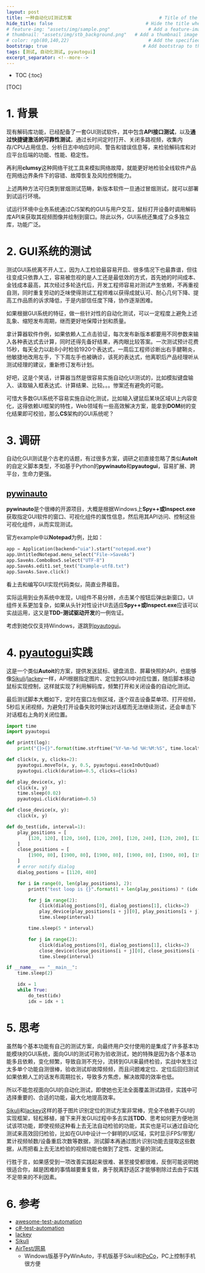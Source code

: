 ```yaml
---
layout: post
title: 一种自动化UI测试方案                                # Title of the page
hide_title: false                                  # Hide the title when displaying the post, but shown in lists of posts
# feature-img: "assets/img/sample.png"              # Add a feature-image to the post
# thumbnail: "assets/img/stb_background.png"   # Add a thumbnail image on blog view
# color: rgb(80,140,22)                             # Add the specified color as feature image, and change link colors in post
bootstrap: true                                   # Add bootstrap to the page
tags: [测试, 自动化测试, pyautogui]
excerpt_separator: <!--more-->
---
```


<!--more-->
* TOC
{:toc}

[TOC]

# 1. 背景

现有解码库功能，已经配备了一套GUI测试软件，其中包含**API接口测试**，以及**通过快捷键激活的可靠性测试**，通过长时间定时打开、关闭多路视频，收集内存/CPU占用信息、分析日志中响应时间、警告和错误信息等，来检验解码库和对应平台后端的功能、性能、稳定性。

再利用**clumsy**这种网络干扰工具来模拟网络故障，就能更好地检验全线软件产品在网络边界条件下的容错、故障恢复及风险控制能力。

上述两种方法可归类到冒烟测试范畴，新版本软件一旦通过冒烟测试，就可以部署到试运行环境。

试运行环境中业务系统通过C/S架构的GUI与用户交互，鼠标打开设备时调用解码库API来获取其视频图像并绘制到窗口。除此以外，GUI系统还集成了众多独立库，功能广泛。

# 2. GUI系统的测试

测试GUI系统离不开人工，因为人工检验最容易开启、很多情况下也最靠谱，但往往变成只依靠人工，容易被忽视的是人工还是最低效的方式，首先她的时间成本、金钱成本最高，其次经过多轮迭代后，开发工程师容易对测试产生依赖，不再重视自测，同时重复劳动的乏味使得测试工程师难以获得成就认可、耐心几何下降、提高工作品质的诉求降低，于是内部信任度下降，协作逐渐困难。

如果根据GUI系统的特征，做一些针对性的自动化测试，可以一定程度上避免上述乱象、缩短发布周期，继而更好地保障计划和质量。

拿计算器软件作例，如果依赖人工点击验证，每次发布新版本都要用不同参数来输入各种表达式去计算，同时还得先备好结果，再肉眼比较答案。一次测试预计花费15秒，每天全力以赴8小时检验1920个表达式，一周后工程师诊断出右手腱鞘炎，他敏捷地改用左手，下下周左手也被确诊，该死的表达式，他离职后产品经理听从测试经理的建议，重新修订发布计划。

好吧，这是个笑话，计算器当然是很容易实施自动化UI测试的，比如模拟键盘输入、读取输入框表达式、计算结果、比较。。。惨案还有避免的可能。

可惜大多数GUI系统不容易实施自动化测试，比如输入键鼠后某块区域UI上内容变化，这得依赖UI框架的特性，Web领域有一些高效解决方案，能拿到**DOM**树的变化结果即可校验，那么**CS**架构的GUI系统呢？

# 3. 调研

自动化GUI测试是个古老的话题，有过很多方案，调研之初直接忽略了类似**AutoIt**的自定义脚本类型，不如基于Python的**pywinauto**和**pyautogui**，容易扩展、跨平台，生命力更强。

## [pywinauto](http://pywinauto.github.io/)

**pywinauto**是个很棒的开源项目，大概是根据Windows上**Spy++或Inspect.exe**获取指定GUI软件的窗口、可视化组件的属性信息，然后用其API访问、控制这些可视化组件，从而实现测试。

官方example中以**Notepad**为例，比如：

```python
app = Application(backend="uia").start("notepad.exe")
app.UntitledNotepad.menu_select("File->SaveAs")
app.SaveAs.ComboBox5.select("UTF-8")
app.SaveAs.edit1.set_text("Example-utf8.txt")
app.SaveAs.Save.click()
```

看上去和编写GUI实现代码类似，简直业界福音。

实际运用到业务系统中发现，UI组件不易分辨，点击某个按钮后弹出新窗口，UI组件关系更加复杂，如果从头针对性设计UI去适应**Spy++或Inspect.exe**应该可以实战运用，这又是**TDD-测试驱动开发**的一例佐证。

考虑到她仅仅支持Windows，遂跳到[pyautogui](https://github.com/asweigart/pyautogui)。

# 4. [pyautogui](https://github.com/asweigart/pyautogui)实践

这是一个类似**Autoit**的方案，提供发送鼠标、键盘消息、屏幕快照的API，也能够像[Sikuli](https://github.com/sikuli/sikuli)/[lackey](https://github.com/glitchassassin/lackey)一样，API根据指定图片、定位到GUI中对应位置，随后脚本移动鼠标实现控制，这样就实现了利用解码库，频繁打开和关闭设备的自动化测试。

最后测试脚本大概如下，定时在窗口左侧区域，逐个双击设备菜单项、打开视频，5秒后关闭视频，为避免打开设备失败时弹出对话框而无法继续测试，还会单击下对话框右上角的关闭位置。

```python
import time
import pyautogui

def printt(log):
    print("{}>{}".format(time.strftime("%Y-%m-%d %H:%M:%S", time.localtime()), log))

def click(x, y, clicks=2):
    pyautogui.moveTo(x, y, 0.5, pyautogui.easeInOutQuad)
    pyautogui.click(duration=0.5, clicks=clicks)

def play_device(x, y):
    click(x, y)
    time.sleep(0.02)
    pyautogui.click(duration=0.5)

def close_device(x, y):
    click(x, y)

def do_test(idx, interval=1):
    play_positions = [
        [120, 120], [120, 160], [120, 200], [120, 240], [120, 280], [120, 320],
    ]
    close_positions = [
        [1900, 80], [1900, 80], [1900, 80], [1900, 80], [1900, 80], [1900, 80],
    ]
    # error notify dialog
    dialog_postions = [1120, 480]

    for i in range(0, len(play_positions), 2):
        printt("test loop is {}".format(1 + len(play_positions) * (idx-1) + i))

        for j in range(2):
            click(dialog_postions[0], dialog_postions[1], clicks=2)
            play_device(play_positions[i + j][0], play_positions[i + j][1])
            time.sleep(interval)

        time.sleep(5 * interval)

        for j in range(2):
            click(dialog_postions[0], dialog_postions[1], clicks=2)
            close_device(close_positions[i + j][0], close_positions[i + j][1])
            time.sleep(interval)

if __name__ == "__main__":
    time.sleep(2)

    idx = 1
    while True:
        do_test(idx)
        idx = idx + 1
```

# 5. 思考

虽然每个基本功能有自己的测试方案，向最终用户交付使用的是集成了许多基本功能模块的GUI系统，面向GUI的测试可称为验收测试，她的特殊是因为各个基本功能多且依赖，变化频繁，导致自测不充分，流转到GUI来最终检验，实战中发生过太多单个功能自测很棒，验收测试却故障频频，而且问题难定位、定位后回归测试如果依赖人工的话发布周期拉长，导致多方焦虑，解决故障的效率也低。

所以不能忽视面向GUI的自动化测试，即使她也无法全面覆盖测试路径，实践中可选择重要的、合适的功能，最大化地提高效率。

[Sikuli](https://github.com/sikuli/sikuli)和[lackey](https://github.com/glitchassassin/lackey)这样的基于图片识别定位的测试方案非常棒，完全不依赖于GUI的实现框架，轻松移植，接下来开发GUI过程中多去实践**TDD**、思考如何更方便地测试该项功能，即使视频这种看上去无法自动检验的功能，其实也是可以通过自动化测试来高效回归检验，比如在GUI中设计一个鲜明的UI区域，实时显示FPS/带宽/累计视频帧数/设备重启次数等数据，测试脚本再通过图片识别功能去提取这些数据，从而把看上去无法检验的视频功能也做到了定性、定量的测试。

行胜于言，如果感受到一项改善实践起来很难、甚至接受都很难，反倒可能说明她很适合你，越是困难的事情越要重复做，勇于脱离舒适区才能够剔除过去由于实践不足带来的不利因素。

# 6. 参考

* [awesome-test-automation](https://github.com/atinfo/awesome-test-automation)
* [c#-test-automation](https://github.com/atinfo/awesome-test-automation/blob/master/c%23-test-automation.md)
* [lackey](https://github.com/glitchassassin/lackey)
* [Sikuli](https://github.com/sikuli/sikuli)
* [AirTest/网易](http://airtest.netease.com/)
  - Windows版基于PyWinAuto，手机版基于Sikuli和[PoCo](https://github.com/AirtestProject/Poco/)，PC上控制手机很方便